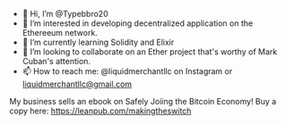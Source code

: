 - 👋 Hi, I’m @Typebbro20
- 👀 I’m interested in developing decentralized application on the Ethereeum network.
- 🌱 I’m currently learning Solidity and Elixir
- 💞️ I’m looking to collaborate on an Ether project that's worthy of Mark Cuban's attention.
- 📫 How to reach me: @liquidmerchantllc on Instagram or liquidmerchantllc@gmail.com

My business sells an ebook on Safely Joiing the Bitcoin Economy! Buy a copy here: https://leanpub.com/makingtheswitch

<!---
Typebbro20/Typebbro20 is a ✨ special ✨ repository because its `README.md` (this file) appears on your GitHub profile.
You can click the Preview link to take a look at your changes.
--->
